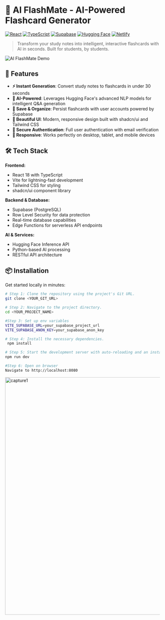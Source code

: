 # 🧠 AI FlashMate - AI-Powered Flashcard Generator

[![React](https://img.shields.io/badge/React-18.3.1-blue.svg)](https://reactjs.org/)
[![TypeScript](https://img.shields.io/badge/TypeScript-5.8.3-blue.svg)](https://www.typescriptlang.org/)
[![Supabase](https://img.shields.io/badge/Supabase-PostgreSQL-green.svg)](https://supabase.com/)
[![Hugging Face](https://img.shields.io/badge/Hugging%20Face-Inference-yellow.svg)](https://huggingface.co/)
[![Netlify](https://img.shields.io/badge/Deployed-Netlify-cyan.svg)](https://www.netlify.com/)

> Transform your study notes into intelligent, interactive flashcards with AI in seconds. Built for students, by students.

![AI FlashMate Demo]([https://via.placeholder.com/800x400/3B82F6/FFFFFF?text=AI+FlashMate+Demo+GIF](https://ai-flash-mate.netlify.app/))

## 🚀 Features

- **⚡ Instant Generation**: Convert study notes to flashcards in under 30 seconds
- **🤖 AI-Powered**: Leverages Hugging Face's advanced NLP models for intelligent Q&A generation
- **💾 Save & Organize**: Persist flashcards with user accounts powered by Supabase
- **🎨 Beautiful UI**: Modern, responsive design built with shadcn/ui and Tailwind CSS
- **🔐 Secure Authentication**: Full user authentication with email verification
- **📱 Responsive**: Works perfectly on desktop, tablet, and mobile devices

## 🛠️ Tech Stack

**Frontend:**
- React 18 with TypeScript
- Vite for lightning-fast development
- Tailwind CSS for styling
- shadcn/ui component library

**Backend & Database:**
- Supabase (PostgreSQL)
- Row Level Security for data protection
- Real-time database capabilities
- Edge Functions for serverless API endpoints

**AI & Services:**
- Hugging Face Inference API
- Python-based AI processing
- RESTful API architecture

## 📦 Installation

Get started locally in minutes:

```sh
# Step 1: Clone the repository using the project's Git URL.
git clone <YOUR_GIT_URL>

# Step 2: Navigate to the project directory.
cd <YOUR_PROJECT_NAME>

#Step 3: Set up env variables
VITE_SUPABASE_URL=your_supabase_project_url
VITE_SUPABASE_ANON_KEY=your_supabase_anon_key

# Step 4: Install the necessary dependencies.
 npm install

# Step 5: Start the development server with auto-reloading and an instant preview.
npm run dev

#Step 6: Open on browser
Navigate to http://localhost:8080
```
   
<img width="945" height="773" alt="capture1" src="https://github.com/user-attachments/assets/47d0fa9f-6a0b-4d71-879d-6489e140d25c" />
